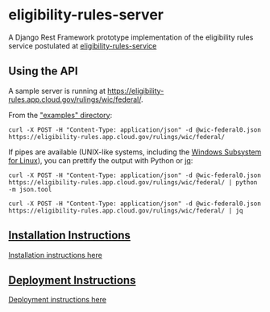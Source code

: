 # eligibility-rules-server

A Django Rest Framework prototype implementation of the eligibility rules
service postulated at
[eligibility-rules-service](../README.md)

## Using the API

A sample server is running at https://eligibility-rules.app.cloud.gov/rulings/wic/federal/.

From the ["examples" directory](examples/README.md):

    curl -X POST -H "Content-Type: application/json" -d @wic-federal0.json https://eligibility-rules.app.cloud.gov/rulings/wic/federal/

If pipes are available (UNIX-like systems, including the
[Windows Subsystem for Linux](https://docs.microsoft.com/en-us/windows/wsl/about)),
you can prettify the output with Python or [jq](https://stedolan.github.io/jq/):

    curl -X POST -H "Content-Type: application/json" -d @wic-federal0.json https://eligibility-rules.app.cloud.gov/rulings/wic/federal/ | python -m json.tool

    curl -X POST -H "Content-Type: application/json" -d @wic-federal0.json https://eligibility-rules.app.cloud.gov/rulings/wic/federal/ | jq

## [Installation Instructions](installing.md)

[Installation instructions here](installing.md)

## [Deployment Instructions](cloudgov.md)

[Deployment instructions here](cloudgov.md)
